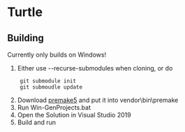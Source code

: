 # Turtle

## Building
Currently only builds on Windows!
1. Either use  --recurse-submodules when cloning, or do 
``` 
    git submodule init
    git submoudle update 
```
2. Download [premake5](https://premake.github.io/download.html#v5) and put it into vendor\bin\premake
3. Run Win-GenProjects.bat
4. Open the Solution in Visual Studio 2019
5. Build and run

